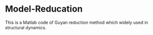 # Model-Reducation
This is a Matlab code of Guyan reduction method which widely used in structural dynamics.
